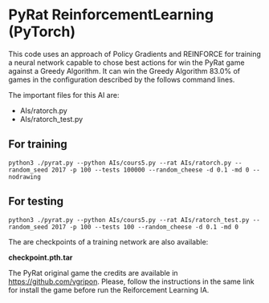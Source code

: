 # PyRat ReinforcementLearning (PyTorch)

This code uses an approach of Policy Gradients and REINFORCE for training a neural network capable to chose best actions for win the PyRat game against a Greedy Algorithm. It can win the Greedy Algorithm 83.0% of games in the configuration described by the follows command lines.

The important files for this AI are:
- AIs/ratorch.py
- AIs/ratorch_test.py 

## For training
```
python3 ./pyrat.py --python AIs/cours5.py --rat AIs/ratorch.py --random_seed 2017 -p 100 --tests 100000 --random_cheese -d 0.1 -md 0 --nodrawing
```

## For testing
```
python3 ./pyrat.py --python AIs/cours5.py --rat AIs/ratorch_test.py --random_seed 2017 -p 100 --tests 100 --random_cheese -d 0.1 -md 0
```
The are checkpoints of a training network are also available:

**checkpoint.pth.tar**




The PyRat original game the credits are available in https://github.com/vgripon. Please, follow the instructions in the same link for install the game before run the Reiforcement Learning IA.
